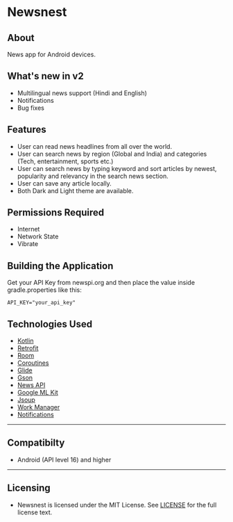 # Newsnest


## About

News app for Android devices.

## What's new in v2
* Multilingual news support (Hindi and English)
* Notifications
* Bug fixes

## Features

* User can read news headlines from all over the world.
* User can search news by region (Global and India) and categories (Tech, entertainment, sports etc.)
* User can search news by typing keyword and sort articles by newest, popularity and relevancy in the search news section.
* User can save any article locally.
* Both Dark and Light theme are available.


## Permissions Required

* Internet
* Network State
* Vibrate

## Building the Application
Get your API Key from newspi.org and then place the value inside gradle.properties like this:
```
API_KEY="your_api_key"
```


## Technologies Used
  
  * [Kotlin](https://kotlinlang.org/docs/home.html)
  * [Retrofit](https://square.github.io/retrofit/)
  * [Room](https://developer.android.com/jetpack/androidx/releases/room)
  * [Coroutines](https://developer.android.com/kotlin/coroutines)
  * [Glide](https://github.com/bumptech/glide)
  * [Gson](https://github.com/google/gson)
  * [News API](https://newsapi.org/)
  * [Google ML Kit](https://newsapi.org/)
  * [Jsoup](https://jsoup.org/)
  * [Work Manager](https://developer.android.com/topic/libraries/architecture/workmanager)
  * [Notifications](https://developer.android.com/guide/topics/ui/notifiers/notifications)
___

## Compatibilty 

* Android (API level 16) and higher
___


## Licensing

* Newsnest is licensed under the MIT License. See [LICENSE](https://github.com/sreshtha10/Newsnest/blob/master/LICENSE) for the full license text.
